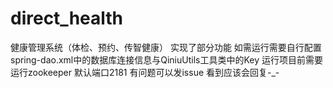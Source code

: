 # direct_health
健康管理系统（体检、预约、传智健康） 实现了部分功能
如需运行需要自行配置spring-dao.xml中的数据库连接信息与QiniuUtils工具类中的Key
运行项目前需要运行zookeeper 默认端口2181
有问题可以发issue 看到应该会回复-_-
